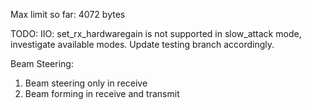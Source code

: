 Max limit so far: 4072 bytes

TODO: IIO: set_rx_hardwaregain is not supported in slow_attack mode, investigate available modes. 
Update testing branch accordingly.

Beam Steering:
1. Beam steering only in receive
2. Beam forming in receive and transmit
